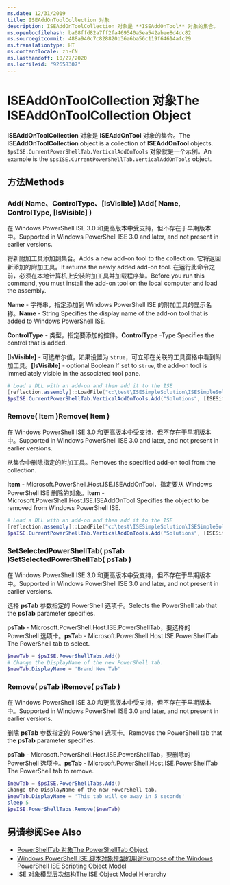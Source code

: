 ```yaml
---
ms.date: 12/31/2019
title: ISEAddOnToolCollection 对象
description: ISEAddOnToolCollection 对象是 **ISEAddOnTool** 对象的集合。
ms.openlocfilehash: ba08ffd82a7ff2fa469540a5ea542abee8d4dc82
ms.sourcegitcommit: 488a940c7c828820b36a6ba56c119f64614afc29
ms.translationtype: HT
ms.contentlocale: zh-CN
ms.lasthandoff: 10/27/2020
ms.locfileid: "92658307"
---
```

# <a name="the-iseaddontoolcollection-object"></a><span data-ttu-id="8cf16-103">ISEAddOnToolCollection 对象</span><span class="sxs-lookup"><span data-stu-id="8cf16-103">The ISEAddOnToolCollection Object</span></span>

<span data-ttu-id="8cf16-104">**ISEAddOnToolCollection** 对象是 **ISEAddOnTool** 对象的集合。</span><span class="sxs-lookup"><span data-stu-id="8cf16-104">The **ISEAddOnToolCollection** object is a collection of **ISEAddOnTool** objects.</span></span> <span data-ttu-id="8cf16-105">`$psISE.CurrentPowerShellTab.VerticalAddOnTools` 对象就是一个示例。</span><span class="sxs-lookup"><span data-stu-id="8cf16-105">An example is the `$psISE.CurrentPowerShellTab.VerticalAddOnTools` object.</span></span>

## <a name="methods"></a><span data-ttu-id="8cf16-106">方法</span><span class="sxs-lookup"><span data-stu-id="8cf16-106">Methods</span></span>

### <a name="add-name-controltype-isvisible-"></a><span data-ttu-id="8cf16-107">Add\( Name、ControlType、\[IsVisible\] \)</span><span class="sxs-lookup"><span data-stu-id="8cf16-107">Add\( Name, ControlType, \[IsVisible\] \)</span></span>

<span data-ttu-id="8cf16-108">在 Windows PowerShell ISE 3.0 和更高版本中受支持，但不存在于早期版本中。</span><span class="sxs-lookup"><span data-stu-id="8cf16-108">Supported in Windows PowerShell ISE 3.0 and later, and not present in earlier versions.</span></span>

<span data-ttu-id="8cf16-109">将新附加工具添加到集合。</span><span class="sxs-lookup"><span data-stu-id="8cf16-109">Adds a new add-on tool to the collection.</span></span> <span data-ttu-id="8cf16-110">它将返回新添加的附加工具。</span><span class="sxs-lookup"><span data-stu-id="8cf16-110">It returns the newly added add-on tool.</span></span> <span data-ttu-id="8cf16-111">在运行此命令之前，必须在本地计算机上安装附加工具并加载程序集。</span><span class="sxs-lookup"><span data-stu-id="8cf16-111">Before you run this command, you must install the add-on tool on the local computer and load the assembly.</span></span>

<span data-ttu-id="8cf16-112">**Name** - 字符串，指定添加到 Windows PowerShell ISE 的附加工具的显示名称。</span><span class="sxs-lookup"><span data-stu-id="8cf16-112">**Name** - String Specifies the display name of the add-on tool that is added to Windows PowerShell ISE.</span></span>

<span data-ttu-id="8cf16-113">**ControlType** - 类型，指定要添加的控件。</span><span class="sxs-lookup"><span data-stu-id="8cf16-113">**ControlType** -Type Specifies the control that is added.</span></span>

<span data-ttu-id="8cf16-114">**\[IsVisible\]** - 可选布尔值，如果设置为 `$true`，可立即在关联的工具窗格中看到附加工具。</span><span class="sxs-lookup"><span data-stu-id="8cf16-114">**\[IsVisible\]** - optional Boolean If set to `$true`, the add-on tool is immediately visible in the associated tool pane.</span></span>

```powershell
# Load a DLL with an add-on and then add it to the ISE
[reflection.assembly]::LoadFile("c:\test\ISESimpleSolution\ISESimpleSolution.dll")
$psISE.CurrentPowerShellTab.VerticalAddOnTools.Add("Solutions", [ISESimpleSolution.Solution], $true)
```

### <a name="remove-item-"></a><span data-ttu-id="8cf16-115">Remove\( Item \)</span><span class="sxs-lookup"><span data-stu-id="8cf16-115">Remove\( Item \)</span></span>

<span data-ttu-id="8cf16-116">在 Windows PowerShell ISE 3.0 和更高版本中受支持，但不存在于早期版本中。</span><span class="sxs-lookup"><span data-stu-id="8cf16-116">Supported in Windows PowerShell ISE 3.0 and later, and not present in earlier versions.</span></span>

<span data-ttu-id="8cf16-117">从集合中删除指定的附加工具。</span><span class="sxs-lookup"><span data-stu-id="8cf16-117">Removes the specified add-on tool from the collection.</span></span>

<span data-ttu-id="8cf16-118">**Item** - Microsoft.PowerShell.Host.ISE.ISEAddOnTool，指定要从 Windows PowerShell ISE 删除的对象。</span><span class="sxs-lookup"><span data-stu-id="8cf16-118">**Item** - Microsoft.PowerShell.Host.ISE.ISEAddOnTool Specifies the object to be removed from Windows PowerShell ISE.</span></span>

```powershell
# Load a DLL with an add-on and then add it to the ISE
[reflection.assembly]::LoadFile("c:\test\ISESimpleSolution\ISESimpleSolution.dll")
$psISE.CurrentPowerShellTab.VerticalAddOnTools.Add("Solutions", [ISESimpleSolution.Solution], $true)
```

### <a name="setselectedpowershelltab-pstab-"></a><span data-ttu-id="8cf16-119">SetSelectedPowerShellTab\( psTab \)</span><span class="sxs-lookup"><span data-stu-id="8cf16-119">SetSelectedPowerShellTab\( psTab \)</span></span>

<span data-ttu-id="8cf16-120">在 Windows PowerShell ISE 3.0 和更高版本中受支持，但不存在于早期版本中。</span><span class="sxs-lookup"><span data-stu-id="8cf16-120">Supported in Windows PowerShell ISE 3.0 and later, and not present in earlier versions.</span></span>

<span data-ttu-id="8cf16-121">选择 **psTab** 参数指定的 PowerShell 选项卡。</span><span class="sxs-lookup"><span data-stu-id="8cf16-121">Selects the PowerShell tab that the **psTab** parameter specifies.</span></span>

<span data-ttu-id="8cf16-122">**psTab** - Microsoft.PowerShell.Host.ISE.PowerShellTab，要选择的 PowerShell 选项卡。</span><span class="sxs-lookup"><span data-stu-id="8cf16-122">**psTab** - Microsoft.PowerShell.Host.ISE.PowerShellTab The PowerShell tab to select.</span></span>

```powershell
$newTab = $psISE.PowerShellTabs.Add()
# Change the DisplayName of the new PowerShell tab.
$newTab.DisplayName = 'Brand New Tab'
```

### <a name="remove-pstab-"></a><span data-ttu-id="8cf16-123">Remove\( psTab \)</span><span class="sxs-lookup"><span data-stu-id="8cf16-123">Remove\( psTab \)</span></span>

<span data-ttu-id="8cf16-124">在 Windows PowerShell ISE 3.0 和更高版本中受支持，但不存在于早期版本中。</span><span class="sxs-lookup"><span data-stu-id="8cf16-124">Supported in Windows PowerShell ISE 3.0 and later, and not present in earlier versions.</span></span>

<span data-ttu-id="8cf16-125">删除 **psTab** 参数指定的 PowerShell 选项卡。</span><span class="sxs-lookup"><span data-stu-id="8cf16-125">Removes the PowerShell tab that the **psTab** parameter specifies.</span></span>

<span data-ttu-id="8cf16-126">**psTab** - Microsoft.PowerShell.Host.ISE.PowerShellTab，要删除的 PowerShell 选项卡。</span><span class="sxs-lookup"><span data-stu-id="8cf16-126">**psTab** - Microsoft.PowerShell.Host.ISE.PowerShellTab The PowerShell tab to remove.</span></span>

```powershell
$newTab = $psISE.PowerShellTabs.Add()
Change the DisplayName of the new PowerShell tab.
$newTab.DisplayName = 'This tab will go away in 5 seconds'
sleep 5
$psISE.PowerShellTabs.Remove($newTab)
```

## <a name="see-also"></a><span data-ttu-id="8cf16-127">另请参阅</span><span class="sxs-lookup"><span data-stu-id="8cf16-127">See Also</span></span>

- [<span data-ttu-id="8cf16-128">PowerShellTab 对象</span><span class="sxs-lookup"><span data-stu-id="8cf16-128">The PowerShellTab Object</span></span>](The-PowerShellTab-Object.md)
- [<span data-ttu-id="8cf16-129">Windows PowerShell ISE 脚本对象模型的用途</span><span class="sxs-lookup"><span data-stu-id="8cf16-129">Purpose of the Windows PowerShell ISE Scripting Object Model</span></span>](Purpose-of-the-Windows-PowerShell-ISE-Scripting-Object-Model.md)
- [<span data-ttu-id="8cf16-130">ISE 对象模型层次结构</span><span class="sxs-lookup"><span data-stu-id="8cf16-130">The ISE Object Model Hierarchy</span></span>](The-ISE-Object-Model-Hierarchy.md)
